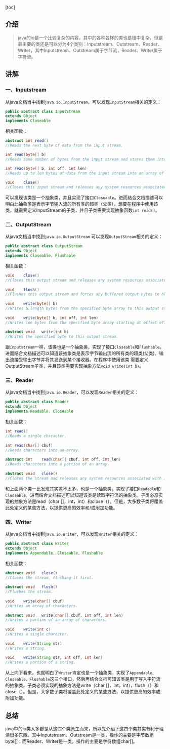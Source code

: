 [toc]

## 介绍

> java的io是一个比较复杂的内容，其中的各种各样的类也是错中复杂，但是最主要的类还是可以分为4个类别：Inputstream、Outstream、Reader、Writer，其中Inputstream、Outstream属于字节流，Reader、Writer属于字符流。

## 讲解

### 一、Inputstream

从java文档当中找到`java.io.InputStream`，可以发现`InputStream`相关的定义：

```java
public abstract class InputStream
extends Object
implements Closeable
```

相关函数：

```java
abstract int read()
//Reads the next byte of data from the input stream.

int	read(byte[] b)
//Reads some number of bytes from the input stream and stores them into the buffer array b.

int	read(byte[] b, int off, int len)
//Reads up to len bytes of data from the input stream into an array of bytes.
    
void	close()
//Closes this input stream and releases any system resources associated with the stream.
```

可以发现该类是一个抽象类，并且实现了接口`Closeable`。进而结合文档描述可以明白此抽象类是表示字节输入流的所有类的超类（父类），想要在程序中使用该类，就需要定义InputStream的子类，并且子类需要实现抽象函数`int read()`。



### 二、OutputStream

从java文档当中找到`java.io.OutputStream` 可以发现`OutputStream`相关的定义：

```java
public abstract class OutputStream
extends Object
implements Closeable, Flushable
```

相关函数：

```java
void	close()
//Closes this output stream and releases any system resources associated with this stream.
    
void	flush()
//Flushes this output stream and forces any buffered output bytes to be written out.
    
void	write(byte[] b)
//Writes b.length bytes from the specified byte array to this output stream.
    
void	write(byte[] b, int off, int len)
//Writes len bytes from the specified byte array starting at offset off to this output stream.
    
abstract void	write(int b)
//Writes the specified byte to this output stream.
```

跟`Inputstream`一样，该类也是一个抽象类，实现了接口`Closeable`和`Flushable`。进而结合文档描述可以知道该抽象类是表示字节输出流的所有类的超类(父类)。输出流接受输出字节并将其发送到某个接收器。在程序中使用该类 需要定义OutputStream子类，并且该类需要实现抽象方法`void write(int b)`。



### 三、Reader

从java文档当中找到`java.io.Reader`，可以发现`Reader`相关的定义：

```java
public abstract class Reader
extends Object
implements Readable, Closeable
```

相关函数：

```java
int	read()
//Reads a single character.
    
int	read(char[] cbuf)
//Reads characters into an array.
    
abstract int	read(char[] cbuf, int off, int len)
//Reads characters into a portion of an array.
    
abstract void	close()
//Closes the stream and releases any system resources associated with it.
```

和上面两个类一比发现其实差不太多，也是一个抽象类，实现了接口`Readable`和`Closeable`。进而结合文档描述可以知道该类是读取字符流的抽象类。子类必须实现的抽象方法是read（char []，int，int）和close（）。但是，大多数子类将覆盖此处定义的某些方法，以提供更高的效率和/或附加功能。



### 四、Writer

从java文档当中找到`java.io.Writer`，可以发现`Writer`相关的定义：

```java
public abstract class Writer
extends Object
implements Appendable, Closeable, Flushable
```

相关函数：

```java
abstract void	close()
//Closes the stream, flushing it first.
    
abstract void	flush()
//Flushes the stream.
    
void	write(char[] cbuf)
//Writes an array of characters.
    
abstract void	write(char[] cbuf, int off, int len)
//Writes a portion of an array of characters.
    
void	write(int c)
//Writes a single character.
    
void	write(String str)
//Writes a string.
    
void	write(String str, int off, int len)
//Writes a portion of a string.
```

从上向下看来，也就明白了`Writer`肯定也是一个抽象类，实现了`Appendable、Closeable、Flushable`这三个接口，然后再结合文档可知该类是用于写入字符流的抽象类。子类必须实现的抽象方法是write（char []，int，int），flush（）和close（）。但是，大多数子类将覆盖此处定义的某些方法，以提供更高的效率或附加功能。



## 总结

java中的io类大多都是从这四个类派生而来，所以先介绍下这四个类其实有利于理清很多东西。其中Inputstream、Outstream是一类，操作的主要是字节数组byte[]；而Reader、Writer是一类，操作的主要是字符数组char[]。